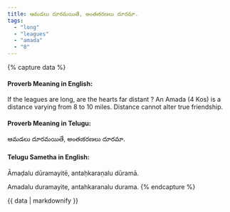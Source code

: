 ```yaml
---
title: ఆమడలు దూరమయితే, అంతఃకరణలు దూరమా.
tags:
  - "long"
  - "leagues"
  - "amada"
  - "8"
---
```


{% capture data %}
#### Proverb Meaning in English:
If the leagues are long, are the hearts far distant ?
An Amada (4 Kos) is a distance varying from 8 to 10 miles.
Distance cannot alter true friendship.

#### Proverb Meaning in Telugu:
ఆమడలు దూరమయితే, అంతఃకరణలు దూరమా.

#### Telugu Sametha in English:
Āmaḍalu dūramayitē, antaḥkaraṇalu dūramā.

Amadalu duramayite, antahkaranalu durama.
{% endcapture %}

{{ data | markdownify }}

